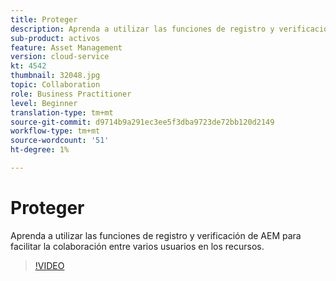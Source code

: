 ```yaml
---
title: Proteger
description: Aprenda a utilizar las funciones de registro y verificación de AEM para facilitar la colaboración entre varios usuarios en los recursos.
sub-product: activos
feature: Asset Management
version: cloud-service
kt: 4542
thumbnail: 32048.jpg
topic: Collaboration
role: Business Practitioner
level: Beginner
translation-type: tm+mt
source-git-commit: d9714b9a291ec3ee5f3dba9723de72bb120d2149
workflow-type: tm+mt
source-wordcount: '51'
ht-degree: 1%

---
```



# Proteger

Aprenda a utilizar las funciones de registro y verificación de AEM para facilitar la colaboración entre varios usuarios en los recursos.

>[!VIDEO](https://video.tv.adobe.com/v/32048/?quality=12&learn=on&hidetitle=true)


